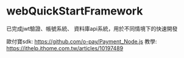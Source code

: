 # webQuickStartFramework
已完成jwt驗證、帳號系統、 資料庫api系統，用於不同情境下的快速開發

歐付寶sdk:
https://github.com/o-pay/Payment_Node.js
教學: https://ithelp.ithome.com.tw/articles/10197489
